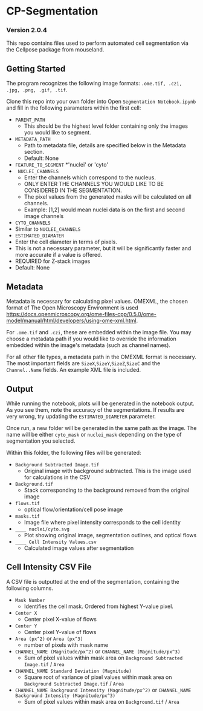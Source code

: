 # CP-Segmentation
### Version 2.0.4
This repo contains files used to perform automated cell segmentation via the Cellpose package from mouseland.

## Getting Started
The program recognizes the following image formats: `.ome.tif, .czi, .jpg, .png, .gif, .tif`.

Clone this repo into your own folder into
Open `Segmentation Notebook.ipynb` and fill in the following parameters within the first cell:
* `PARENT_PATH`
  * This should be the highest level folder containing only the images you would like to segment.
* `METADATA_PATH`
  * Path to metadata file, details are specified below in the Metadata section.
  * Default: None
* `FEATURE_TO_SEGMENT`
  *'nuclei' or 'cyto'
* ` NUCLEI_CHANNELS`
  * Enter the channels which correspond to the nucleus.
  * ONLY ENTER THE CHANNELS YOU WOULD LIKE TO BE CONSIDERED IN THE SEGMENTATION.
  * The pixel values from the generated masks will be calculated on all channels.
  * Example: [1,2] would mean nuclei data is on the first and second image channels
 * `CYTO_CHANNELS`
  * Similar to `NUCLEI_CHANNELS`
 * `ESTIMATED_DIAMATER`
  * Enter the cell diameter in terms of pixels.
  * This is not a necessary parameter, but it will be significantly faster and more accurate if a value is offered.
  * REQUIRED for Z-stack images
  * Default: None

## Metadata
Metadata is necessary for calculating pixel values.
OMEXML, the chosen format of The Open Microscopy Environment is used https://docs.openmicroscopy.org/ome-files-cpp/0.5.0/ome-model/manual/html/developers/using-ome-xml.html.

For `.ome.tif` and `.czi`, these are embedded within the image file. You may choose a metadata path if you would like to override the information embedded within the image's metadata (such as channel names).

For all other file types, a metadata path in the OMEXML format is necessary. The most important fields are `SizeX`,`SizeY`,`SizeZ`,`SizeC` and the `Channel..Name` fields. An example XML file is included.

## Output
While running the notebook, plots will be generated in the notebook output. As you see them, note the accuracy of the segmentations. If results are very wrong, try updating the `ESTIMATED_DIAMETER` parameter.

Once run, a new folder will be generated in the same path as the image. The name will be either `cyto_mask` or `nuclei_mask` depending on the type of segmentation you selected.

Within this folder, the following files will be generated:
* `Background Subtracted Image.tif`
  * Original image with background subtracted. This is the image used for calculations in the CSV
* `Background.tif`
  * Stack corresponding to the background removed from the original image
* `flows.tif`
  * optical flow/orientation/cell pose image
* `masks.tif`
  * Image file where pixel intensity corresponds to the cell identity
* `____ nuclei/cyto.svg`
  * Plot showing original image, segmentation outlines, and optical flows
* `____ Cell Intensity Values.csv`
  * Calculated image values after segmentation

## Cell Intensity CSV File
A CSV file is outputted at the end of the segmentation, containing the following columns.
* `Mask Number`
  * Identifies the cell mask. Ordered from highest Y-value pixel.
* `Center X`
  * Center pixel X-value of flows
* `Center Y`
  * Center pixel Y-value of flows
* `Area (px^2)` or `Area (px^3)`
  * number of pixels with mask name
* `CHANNEL_NAME (Magnitude/px^2)` or `CHANNEL_NAME (Magnitude/px^3)`
  * Sum of pixel values within mask area on `Background Subtracted Image.tif` / `Area`
* `CHANNEL_NAME Standard Deviation (Magnitude)`
  * Square root of variance of pixel values within mask area on `Background Subtracted Image.tif` / `Area`
* `CHANNEL_NAME Background Intensity (Magnitude/px^2)` or `CHANNEL_NAME Background Intensity (Magnitude/px^3)`
  * Sum of pixel values within mask area on `Background.tif` / `Area`
